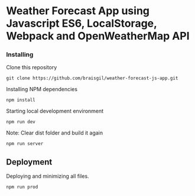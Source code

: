 # Weather Forecast App using Javascript ES6, LocalStorage, Webpack and OpenWeatherMap API

### Installing

Clone this repository

```
git clone https://github.com/braisgil/weather-forecast-js-app.git
```

Installing NPM dependencies

```
npm install
```

Starting local development environment

```
npm run dev
```

Note: Clear dist folder and build it again

```
npm run server
```

## Deployment

Deploying and minimizing all files.

```
npm run prod
```
